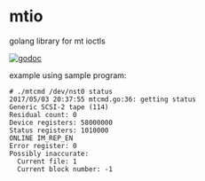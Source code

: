 # mtio
golang library for mt ioctls

[![godoc](http://img.shields.io/badge/godoc-reference-blue.svg?style=flat)](https://godoc.org/github.com/benmcclelland/mtio)

example using sample program:
```
# ./mtcmd /dev/nst0 status
2017/05/03 20:37:55 mtcmd.go:36: getting status
Generic SCSI-2 tape (114)
Residual count: 0
Device registers: 58000000
Status registers: 1010000
ONLINE IM_REP_EN
Error register: 0
Possibly inaccurate:
  Current file: 1
  Current block number: -1
```
